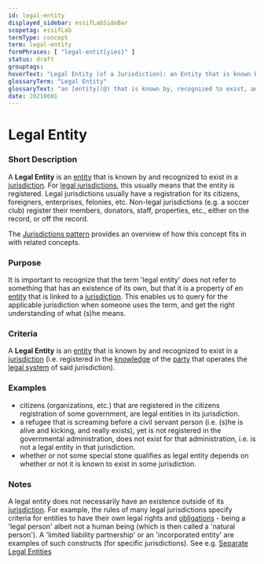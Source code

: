 ```yaml
---
id: legal-entity
displayed_sidebar: essifLabSideBar
scopetag: essifLab
termType: concept
term: legal-entity
formPhrases: [ "legal-entit{yies}" ]
status: draft
grouptags:
hoverText: "Legal Entity (of a Jurisdiction): an Entity that is known by, recognized to exist, and registered in that Jurisdiction."
glossaryTerm: "Legal Entity"
glossaryText: "an [entity](@) that is known by, recognized to exist, and registered in that [jurisdiction](@)."
date: 20210601
---
```


# Legal Entity

### Short Description

<!--REQUIRED--in 1-3 sentences that describe the concept to a layperson with reasonable accuracy.-->
A **Legal Entity** is an [entity](@) that is known by and recognized to exist in a [jurisdiction](@). For [legal jurisdictions](legal-jurisdiction@), this usually means that the entity is registered. Legal jurisdictions usually have a registration for its citizens, foreigners, enterprises, felonies, etc. Non-legal jurisdictions (e.g. a soccer club) register their members, donators, staff, properties, etc., either on the record, or off the record.

The [Jurisdictions pattern](pattern:jurisdiction@) provides an overview of how this concept fits in with related concepts.

### Purpose

It is important to recognize that the term 'legal entity' does not refer to something that has an existence of its own, but that it is a property of en [entity](@) that is linked to a [jurisdiction](@). This enables us to query for the applicable jurisdiction when someone uses the term, and get the right understanding of what (s)he means.

### Criteria

A **Legal Entity** is an [entity](@) that is known by and recognized to exist in a [jurisdiction](@) (i.e. registered in the [knowledge](@) of the [party](@) that operates the [legal system](@) of said jurisdiction).

### Examples

- citizens (organizations, etc.) that are registered in the citizens registration of some government, are legal entities in its jurisdiction.
- a refugee that is screaming before a civil servant person (i.e. (s)he is alive and kicking, and really exists), yet is not registered in the governmental administration, does not exist for that administration, i.e. is not a legal entity in that jurisdiction.
- whether or not some special stone qualifies as legal entity depends on whether or not it is known to exist in some jurisdiction.

### Notes

A legal entity does not necessarily have an existence outside of its [jurisdiction](@). For example, the rules of many legal jurisdictions specify criteria for entities to have their own legal rights and [obligations](@) - being a 'legal person' albeit not a human being (which is then called a 'natural person'). A 'limited liability partnership' or an 'incorporated entity' are examples of such constructs (for specific jurisdictions). See e.g. [Separate Legal Entities](https://hallellis.co.uk/separate-legal-entities-meaning/)
